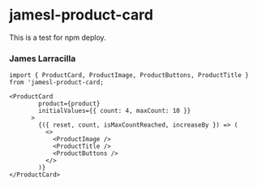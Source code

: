 # jamesl-product-card

This is a test for npm deploy.

### James Larracilla

```
import { ProductCard, ProductImage, ProductButtons, ProductTitle } from 'jamesl-product-card;
```

```
<ProductCard
        product={product}
        initialValues={{ count: 4, maxCount: 10 }}
      >
        {({ reset, count, isMaxCountReached, increaseBy }) => (
          <>
            <ProductImage />
            <ProductTitle />
            <ProductButtons />
          </>
        )}
</ProductCard>
```
